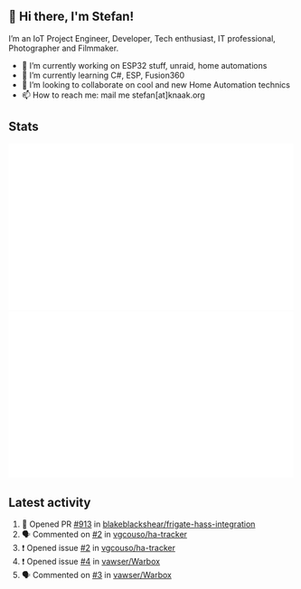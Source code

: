 ## 👋 Hi there, I'm Stefan!
I’m an IoT Project Engineer, Developer, Tech enthusiast, IT professional, Photographer and Filmmaker.

- 🔭 I’m currently working on ESP32 stuff, unraid, home automations
- 🌱 I’m currently learning C#, ESP, Fusion360
- 👯 I’m looking to collaborate on cool and new Home Automation technics
- 📫 How to reach me: mail me stefan[at]knaak.org

## Stats

![](https://github.com/corgan2222/github-stats/blob/master/generated/overview.svg) ![](https://github.com/corgan2222/github-stats/blob/master/generated/languages.svg)


## Latest activity

<!--START_SECTION:activity-->
1. 💪 Opened PR [#913](https://github.com/blakeblackshear/frigate-hass-integration/pull/913) in [blakeblackshear/frigate-hass-integration](https://github.com/blakeblackshear/frigate-hass-integration)
2. 🗣 Commented on [#2](https://github.com/vgcouso/ha-tracker/issues/2#issuecomment-2671251410) in [vgcouso/ha-tracker](https://github.com/vgcouso/ha-tracker)
3. ❗ Opened issue [#2](https://github.com/vgcouso/ha-tracker/issues/2) in [vgcouso/ha-tracker](https://github.com/vgcouso/ha-tracker)
4. ❗ Opened issue [#4](https://github.com/vawser/Warbox/issues/4) in [vawser/Warbox](https://github.com/vawser/Warbox)
5. 🗣 Commented on [#3](https://github.com/vawser/Warbox/issues/3#issuecomment-2663413903) in [vawser/Warbox](https://github.com/vawser/Warbox)
<!--END_SECTION:activity-->

<!--

